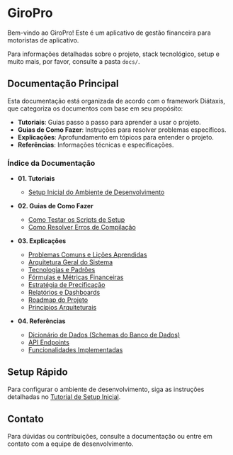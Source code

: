 # GiroPro

Bem-vindo ao GiroPro! Este é um aplicativo de gestão financeira para motoristas de aplicativo.

Para informações detalhadas sobre o projeto, stack tecnológico, setup e muito mais, por favor, consulte a pasta `docs/`.

## Documentação Principal

Esta documentação está organizada de acordo com o framework Diátaxis, que categoriza os documentos com base em seu propósito:

*   **Tutoriais**: Guias passo a passo para aprender a usar o projeto.
*   **Guias de Como Fazer**: Instruções para resolver problemas específicos.
*   **Explicações**: Aprofundamento em tópicos para entender o projeto.
*   **Referências**: Informações técnicas e especificações.

### Índice da Documentação

*   **01. Tutoriais**
    *   [Setup Inicial do Ambiente de Desenvolvimento](docs/01_tutoriais/01_setup_inicial.md)

*   **02. Guias de Como Fazer**
    *   [Como Testar os Scripts de Setup](docs/02_guias_como_fazer/01_testar_scripts_setup.md)
    *   [Como Resolver Erros de Compilação](docs/02_guias_como_fazer/05_como_resolver_erros_compilacao.md)
*   **03. Explicações**
    *   [Problemas Comuns e Lições Aprendidas](docs/03_explicacoes/00_problemas_comuns_e_licoes_aprendidas.md)
    *   [Arquitetura Geral do Sistema](docs/03_explicacoes/01_arquitetura_geral.md)
    *   [Tecnologias e Padrões](docs/03_explicacoes/04_tecnologias_padroes.md)
    *   [Fórmulas e Métricas Financeiras](docs/03_explicacoes/05_formulas_metricas_financeiras.md)
    *   [Estratégia de Precificação](docs/03_explicacoes/06_estrategia_precificacao.md)
    *   [Relatórios e Dashboards](docs/03_explicacoes/07_relatorios_e_dashboards.md)
    *   [Roadmap do Projeto](docs/03_explicacoes/08_roadmap_do_projeto.md)
    *   [Princípios Arquiteturais](docs/principios_arquiteturais.md)

*   **04. Referências**
    *   [Dicionário de Dados (Schemas do Banco de Dados)](docs/04_referencias/01_dicionario_dados.md)
    *   [API Endpoints](docs/04_referencias/02_api_endpoints.md)
    *   [Funcionalidades Implementadas](docs/04_referencias/05_funcionalidades_implementadas.md)

## Setup Rápido

Para configurar o ambiente de desenvolvimento, siga as instruções detalhadas no [Tutorial de Setup Inicial](docs/01_tutoriais/01_setup_inicial.md).

## Contato

Para dúvidas ou contribuições, consulte a documentação ou entre em contato com a equipe de desenvolvimento.



